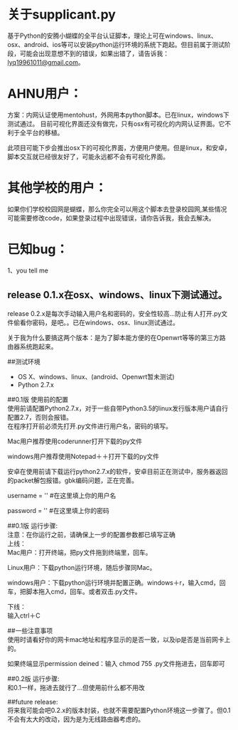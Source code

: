 # 关于supplicant.py
基于Python的安腾小蝴蝶的全平台认证脚本，理论上可在windows、linux、osx、android、ios等可以安装python运行环境的系统下跑起。但目前属于测试阶段，可能会出现意想不到的错误，如果出错了，请告诉我：lyq19961011@gmail.com。  

# AHNU用户：
方案：内网认证使用mentohust，外网用本python脚本。已在linux，windows下测试通过。
目前可视化界面还没有做完，只有osx有可视化的内网认证界面。它不利于全平台的移植。

此项目可能下步会推出osx下的可视化界面，方便用户使用。但是linux，和安卓，脚本交互就已经很友好了，可能永远都不会有可视化界面。

# 其他学校的用户：
如果你们学校校园网是蝴蝶，那么你完全可以用这个脚本去登录校园网,某些情况可能需要修改code，如果登录过程中出现错误，请你告诉我，我会去解决。

# 已知bug：
 1、you tell me

## release 0.1.x在osx、windows、linux下测试通过。  
release 0.2.x是每次手动输入用户名和密码的，安全性较高...防止有人打开.py文件偷看你密码，是吧。。已在windows、osx、linux测试通过。
  
  关于我为什么要搞这两个版本：是为了脚本能方便的在Openwrt等等的第三方路由器系统跑起来。

##测试环境
* OS X、windows、linux、(android、Openwrt暂未测试)
* Python 2.7.x


##0.1版 使用前的配置  
使用前请配置Python2.7.x，对于一些自带Python3.5的linux发行版本用户请自行配置2.7，否则会报错。  
在程序打开前必须先打开.py文件进行用户名，密码的填写。  

Mac用户推荐使用coderunner打开下载的py文件  

windows用户推荐使用Notepad＋＋打开下载的py文件  

安卓在使用前请下载运行python2.7.x的软件，安卓目前正在测试中，服务器返回的packet解包报错。gbk编码问题，正在完善。


username = '' #在这里填上你的用户名

password = '' #在这里填上你的密码


##0.1版 运行步骤:  
注意：在你运行之前，请确保上一步的配置参数都已填写正确  
上线：  
Mac用户：打开终端，把py文件拖到终端里，回车。

Linux用户：下载python运行环境，随后步骤同Mac。

windows用户：下载python运行环境并配置正确。windows＋r，输入cmd，回车，把脚本拖入cmd，回车。或者双击.py文件。    

下线：  
输入ctrl＋C

##一些注意事项  
使用时请看好你的网卡mac地址和程序显示的是否一致，以及ip是否是当前网卡上的。  

如果终端显示permission deined：输入 chmod 755 .py文件拖进去，回车即可

##0.2版 运行步骤:  
和0.1一样，拖进去就行了...但使用前什么都不用改

##future release:  
将来我可能会吧0.2.x的版本封装，也就不需要配置Python环境这一步骤了。但0.1不会有太大的改动，因为是为无线路由器考虑的。  


